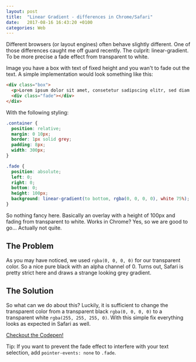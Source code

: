 ```yaml
---
layout: post
title:  "Linear Gradient - differences in Chrome/Safari"
date:   2017-08-16 16:43:20 +0100
categories: Web
---
```


Different browsers (or layout engines) often behave slightly different. One of those differences caught me off guard recently. The culprit: linear-gradient. To be more precise a fade effect from transparent to white.

Image you have a box with text of fixed height and you wan't to fade out the text. A simple implementation would look something like this:

```html
<div class="box">
  <p>Lorem ipsum dolor sit amet, consetetur sadipscing elitr, sed diam nonumy eirmod tempor invidunt ut labore et dolore magna aliquyam erat, sed diam voluptua. At vero eos et accusam et justo duo dolores et ea rebum. Stet clita kasd gubergren, no sea takimata sanctus est Lorem ipsum dolor sit amet. Lorem ipsum dolor sit amet, consetetur sadipscing elitr, sed diam nonumy eirmod tempor invidunt ut labore et dolore magna aliquyam erat, sed diam voluptua. At vero eos et accusam et justo duo dolores et ea rebum.</p>
  <div class="fade"></div>
</div>
```

With the following styling:

```css
.container {
  position: relative;
  margin: 0 10px;
  border: 1px solid grey;
  padding: 8px;
  width: 300px;
}

.fade {
  position: absolute;
  left: 0;
  right: 0;
  bottom: 0;
  height: 100px;
  background: linear-gradient(to bottom, rgba(0, 0, 0, 0), white 75%);
}
```

So nothing fancy here. Basically an overlay with a height of 100px and fading from transparent to white. Works in Chrome? Yes, so we are good to go... Actually not quite.

## The Problem

As you may have noticed, we used `rgba(0, 0, 0, 0)` for our transparent color. So a nice pure black with an alpha channel of 0. Turns out, Safari is pretty strict here and draws a strange looking grey gradient.

## The Solution

So what can we do about this? Luckily, it is sufficient to change the transparent color from a transparent black `rgba(0, 0, 0, 0)` to a transparent white `rgba(255, 255, 255, 0)`. With this simple fix everything looks as expected in Safari as well.

[Checkout the Codepen!](https://codepen.io/zlypher/pen/BwRyMb)

Tip: If you want to prevent the fade effect to interfere with your text selection, add `pointer-events: none` to `.fade`.